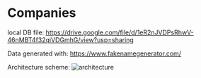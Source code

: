 # Companies

local DB file:
https://drive.google.com/file/d/1eR2nJVDPsRhwV-46nMBT4f32qiVDGmhG/view?usp=sharing

Data generated with:
https://www.fakenamegenerator.com/

Architecture scheme:
![architecture](https://i.imgur.com/vIvIuBr.png)
